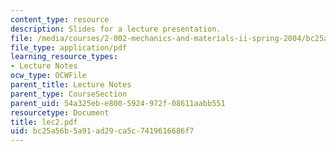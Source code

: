 ```yaml
---
content_type: resource
description: Slides for a lecture presentation.
file: /media/courses/2-002-mechanics-and-materials-ii-spring-2004/bc25a56b5a91ad29ca5c7419616686f7_lec2.pdf
file_type: application/pdf
learning_resource_types:
- Lecture Notes
ocw_type: OCWFile
parent_title: Lecture Notes
parent_type: CourseSection
parent_uid: 54a325eb-e800-5924-972f-08611aabb551
resourcetype: Document
title: lec2.pdf
uid: bc25a56b-5a91-ad29-ca5c-7419616686f7
---
```

